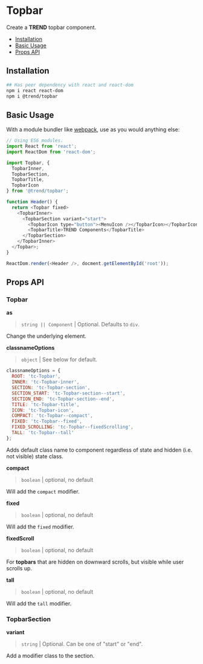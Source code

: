# Topbar

Create a **TREND** topbar component.

- [Installation](#installation)
- [Basic Usage](#usage)
- [Props API](#props)

## <a name="installation"></a> Installation

```bash
## Has peer dependency with react and react-dom
npm i react react-dom
npm i @trend/topbar
```
## <a name="usage"></a> Basic Usage

With a module bundler like [webpack](https://webpack.js.org/), use as you would anything else:

```javascript
// Using ES6 modules.
import React from 'react';
import ReactDom from 'react-dom';

import Topbar, {
  TopbarInner,
  TopbarSection,
  TopbarTitle,
  TopbarIcon
} from '@trend/topbar';

function Header() {
  return <Topbar fixed>
    <TopbarInner>
      <TopbarSection variant="start">
        <TopbarIcon type="button"><MenuIcon /></TopbarIcon></TopbarIcon>
        <TopbarTitle>TREND Components</TopbarTitle>
      </TopbarSection>
    </TopbarInner>
  </Topbar>;
}

ReactDom.render(<Header />, docment.getElementById('root'));
```

## <a name="props"></a> Props API

### Topbar

**as**

> `string || Component` | Optional. Defaults to `div`.

Change the underlying element.

**classnameOptions**

> `object` | See below for default.

```javascript
classnameOptions = {
  ROOT: 'tc-Topbar',
  INNER: 'tc-Topbar-inner',
  SECTION: 'tc-Topbar-section',
  SECTION_START: 'tc-Topbar-section--start',
  SECTION_END: 'tc-Topbar-section--end',
  TITLE: 'tc-Topbar-title',
  ICON: 'tc-Topbar-icon',
  COMPACT: 'tc-Topbar--compact',
  FIXED: 'tc-Topbar--fixed',
  FIXED_SCROLLING: 'tc-Topbar--fixedScrolling',
  TALL: 'tc-Topbar--tall'
};
```

Adds default class name to component regardless of state and hidden (i.e. not visible) state class.

**compact**

> `boolean` | optional, no default

Will add the `compact` modifier.

**fixed**

> `boolean` | optional, no default

Will add the `fixed` modifier.

**fixedScroll**

> `boolean` | optional, no default

For **topbars** that are hidden on downward scrolls, but visible while user
scrolls up.

**tall**

> `boolean` | optional, no default

Will add the `tall` modifier.

### TopbarSection

**variant**

> `string` | Optional.  Can be one of "start" or "end".

Add a modifier class to the section.
